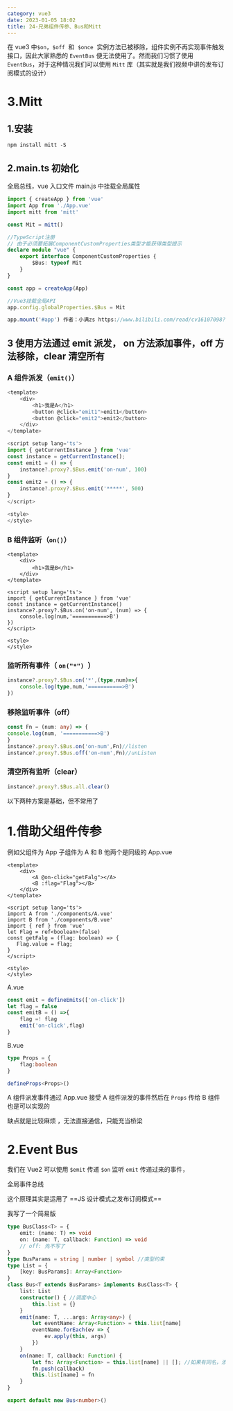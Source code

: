 ```yaml
---
category: vue3
date: 2023-01-05 18:02
title: 24-兄弟组件传参、Bus和Mitt
---
```


在 vue3 中`$on`，`$off`  和  `$once`  实例方法已被移除，组件实例不再实现事件触发接口，因此大家熟悉的 `EventBus` 便无法使用了。然而我们习惯了使用 `EventBus`，对于这种情况我们可以使用 `Mitt` 库（其实就是我们视频中讲的发布订阅模式的设计）

# 3.Mitt

## 1.安装

`npm install mitt -S`

## 2.main.ts 初始化

全局总线，vue 入口文件 main.js 中挂载全局属性

```ts
import { createApp } from 'vue'
import App from './App.vue'
import mitt from 'mitt'

const Mit = mitt()

//TypeScript注册
// 由于必须要拓展ComponentCustomProperties类型才能获得类型提示
declare module "vue" {
    export interface ComponentCustomProperties {
        $Bus: typeof Mit
    }
}

const app = createApp(App)

//Vue3挂载全局API
app.config.globalProperties.$Bus = Mit

app.mount('#app') 作者：小满zs https://www.bilibili.com/read/cv16107098?spm_id_from=333.999.0.0 出处：bilibili
```

## 3 使用方法通过 emit 派发， on 方法添加事件，off 方法移除，clear 清空所有

### A 组件派发（`emit()`）

```ts
<template>
    <div>
        <h1>我是A</h1>
        <button @click="emit1">emit1</button>
        <button @click="emit2">emit2</button>
    </div>
</template>

<script setup lang='ts'>
import { getCurrentInstance } from 'vue'
const instance = getCurrentInstance();
const emit1 = () => {
    instance?.proxy?.$Bus.emit('on-num', 100)
}
const emit2 = () => {
    instance?.proxy?.$Bus.emit('*****', 500)
}
</script>

<style>
</style>
```

### B 组件监听（`on()`）

```vue
<template>
    <div>
        <h1>我是B</h1>
    </div>
</template>

<script setup lang='ts'>
import { getCurrentInstance } from 'vue'
const instance = getCurrentInstance()
instance?.proxy?.$Bus.on('on-num', (num) => {
    console.log(num,'===========>B')
})
</script>

<style>
</style>
```

### 监听所有事件（ `on("*") `）

```ts
instance?.proxy?.$Bus.on('*',(type,num)=>{
    console.log(type,num,'===========>B')
})

```

### 移除监听事件（off）

```ts
const Fn = (num: any) => {
console.log(num, '===========>B')
}
instance?.proxy?.$Bus.on('on-num',Fn)//listen
instance?.proxy?.$Bus.off('on-num',Fn)//unListen
```

### 清空所有监听（clear）

```ts
instance?.proxy?.$Bus.all.clear()
```

以下两种方案是基础，但不常用了

# 1.借助父组件传参

例如父组件为 App 子组件为 A 和 B 他两个是同级的
App.vue

```vue
<template>
    <div>
        <A @on-click="getFalg"></A>
        <B :flag="Flag"></B>
    </div>
</template>

<script setup lang='ts'>
import A from './components/A.vue'
import B from './components/B.vue'
import { ref } from 'vue'
let Flag = ref<boolean>(false)
const getFalg = (flag: boolean) => {
   Flag.value = flag;
}
</script>

<style>
</style>
```

A.vue

```ts
const emit = defineEmits(['on-click'])
let flag = false
const emitB = () =>{
    flag =! flag
    emit('on-click',flag)
}
```

B.vue

```ts
type Props = {
    flag:boolean
}

defineProps<Props>()
```

A 组件派发事件通过 App.vue 接受 A 组件派发的事件然后在 `Props` 传给 B 组件 也是可以实现的

缺点就是比较麻烦 ，无法直接通信，只能充当桥梁

# 2.Event Bus

我们在 Vue2 可以使用 `$emit` 传递 `$on` 监听 `emit` 传递过来的事件，

全局事件总线

这个原理其实是运用了 ==JS 设计模式之发布订阅模式==

我写了一个简易版

```ts
type BusClass<T> = {
    emit: (name: T) => void
    on: (name: T, callback: Function) => void
    // off: 先不写了
}
type BusParams = string | number | symbol //类型约束
type List = {
    [key: BusParams]: Array<Function>
}
class Bus<T extends BusParams> implements BusClass<T> {
    list: List
    constructor() { //调度中心
        this.list = {}
    }
    emit(name: T, ...args: Array<any>) {
        let eventName: Array<Function> = this.list[name]
        eventName.forEach(ev => {
            ev.apply(this, args)
        })
    }
    on(name: T, callback: Function) {
        let fn: Array<Function> = this.list[name] || []; //如果有同名，添加到数组队列
        fn.push(callback)
        this.list[name] = fn
    }
}

export default new Bus<number>()
```